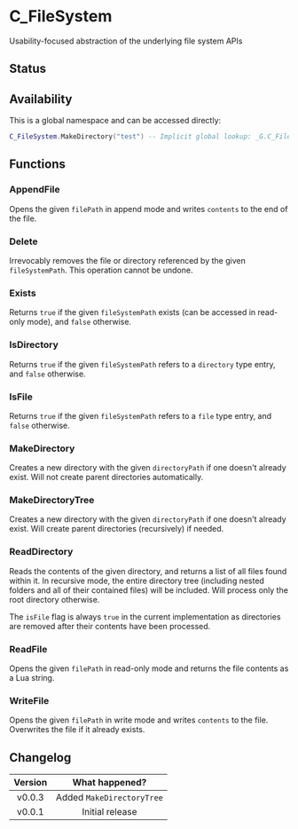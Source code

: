 # C_FileSystem

Usability-focused abstraction of the underlying file system APIs

## Status

<Experimental/>

## Availability

This is a global namespace and can be accessed directly:

```lua
C_FileSystem.MakeDirectory("test") -- Implicit global lookup: _G.C_FileSystem
```

## Functions

### AppendFile

<Blocking/>

Opens the given `filePath` in append mode and writes `contents` to the end of the file.

<Function>
<Parameters>
<Parameter name="filePath" type="string"/>
<Parameter name="contents" type="string"/>
</Parameters>
<Returns>
<Return name="success" type="boolean"/>
</Returns>
</Function>

### Delete

<Blocking/>

Irrevocably removes the file or directory referenced by the given `fileSystemPath`. This operation cannot be undone.

<Function>
<Parameters>
<Parameter name="fileSystemPath" type="string"/>
</Parameters>
<Returns>
<Return name="success" type="boolean"/>
</Returns>
</Function>

### Exists

<Blocking/>

Returns `true` if the given `fileSystemPath` exists (can be accessed in read-only mode), and `false` otherwise.

<Function>
<Parameters>
<Parameter name="fileSystemPath" type="string"/>
</Parameters>
<Returns>
<Return name="isReadableFileSystemEntry" type="boolean"/>
</Returns>
</Function>

### IsDirectory

<Blocking/>

Returns `true` if the given `fileSystemPath` refers to a `directory` type entry, and `false` otherwise.

<Function>
<Parameters>
<Parameter name="fileSystemPath" type="string"/>
</Parameters>
<Returns>
<Return name="isDirectory" type="boolean"/>
</Returns>
</Function>

### IsFile

<Blocking/>

Returns `true` if the given `fileSystemPath` refers to a `file` type entry, and `false` otherwise.

<Function>
<Parameters>
<Parameter name="fileSystemPath" type="string"/>
</Parameters>
<Returns>
<Return name="isFile" type="boolean"/>
</Returns>
</Function>

### MakeDirectory

<Blocking/>

Creates a new directory with the given `directoryPath` if one doesn't already exist. Will not create parent directories automatically.

<Function>
<Parameters>
<Parameter name="directoryPath" type="string"/>
</Parameters>
<Returns>
<Return name="success" type="boolean"/>
</Returns>
</Function>

### MakeDirectoryTree

<Blocking/>

Creates a new directory with the given `directoryPath` if one doesn't already exist. Will create parent directories (recursively) if needed.

<Function>
<Parameters>
<Parameter name="directoryPath" type="string"/>
</Parameters>
<Returns>
<Return name="success" type="boolean"/>
</Returns>
</Function>

### ReadDirectory

<Blocking/>

Reads the contents of the given directory, and returns a list of all files found within it. In recursive mode, the entire directory tree (including nested folders and all of their contained files) will be included. Will process only the root directory otherwise.

The `isFile` flag is always `true` in the current implementation as directories are removed after their contents have been processed.

<Function>
<Parameters>
<Parameter name="directoryPath" type="string"/>
<Parameter name="isRecursiveMode" type="boolean"/>
</Parameters>
<Returns>
<Return name="directoryContents" type="table"/>
</Returns>
</Function>

<Struct name="directoryContents">
<Member name="absolutePath" type="string"/>
<Member name="isFile" type="boolean"/>
</Struct>

### ReadFile

<Blocking/>

Opens the given `filePath` in read-only mode and returns the file contents as a Lua string.

<Function>
<Parameters>
<Parameter name="filePath" type="string"/>
</Parameters>
<Returns>
<Return name="fileContents" type="string"/>
</Returns>
</Function>

### WriteFile

<Blocking/>

Opens the given `filePath` in write mode and writes `contents` to the file. Overwrites the file if it already exists.

<Function>
<Parameters>
<Parameter name="filePath" type="string"/>
<Parameter name="contents" type="string"/>
</Parameters>
<Returns>
<Return name="success" type="boolean"/>
</Returns>
</Function>

## Changelog

| Version |      What happened?       |
| :-----: | :-----------------------: |
| v0.0.3  | Added `MakeDirectoryTree` |
| v0.0.1  |      Initial release      |
